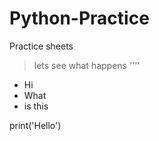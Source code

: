 # Python-Practice
Practice sheets
> lets see what happens
''''
- Hi
- What
- is this




print('Hello')
